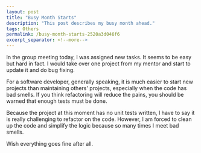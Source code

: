 ```yaml
---
layout: post
title: "Busy Month Starts"
description: "This post describes my busy month ahead."
tags: Others
permalink: /busy-month-starts-2520a3d046f6
excerpt_separator: <!--more-->
---
```


In the group meeting today, I was assigned new tasks. It seems to be easy but hard in fact. I would take over one project from my mentor and start to update it and do bug fixing.

For a software developer, generally speaking, it is much easier to start new projects than maintaining others' projects, especially when the code has bad smells. If you think refactoring will reduce the pains, you should be warned that enough tests must be done.

Because the project at this moment has no unit tests written, I have to say it is really challenging to refactor on the code. However, I am forced to clean up the code and simplify the logic because so many times I meet bad smells.

Wish everything goes fine after all.
<!--more-->